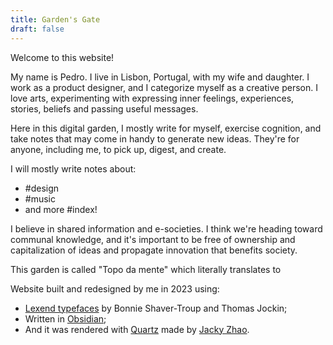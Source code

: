 ```yaml
---
title: Garden's Gate
draft: false
---
```

Welcome to this website!

My name is Pedro. I live in Lisbon, Portugal, with my wife and daughter. I work as a product designer, and I categorize myself as a creative person. I love arts, experimenting with expressing inner feelings, experiences, stories, beliefs and passing useful messages.

Here in this digital garden, I mostly write for myself, exercise cognition, and take notes that may come in handy to generate new ideas. They're for anyone, including me, to pick up, digest, and create.

I will mostly write notes about:
- #design
- #music 
- and more #index!

I believe in shared information and e-societies. I think we're heading toward communal knowledge, and it's important to be free of ownership and capitalization of ideas and propagate innovation that benefits society.

This garden is called "Topo da mente" which literally translates to 

Website built and redesigned by me in 2023 using:
- [Lexend typefaces](https://www.lexend.com/) by Bonnie Shaver-Troup and Thomas Jockin;
- Written in [Obsidian](https://obsidian.md/);
- And it was rendered with [Quartz](https://quartz.jzhao.xyz/) made by [Jacky Zhao](https://jzhao.xyz/).